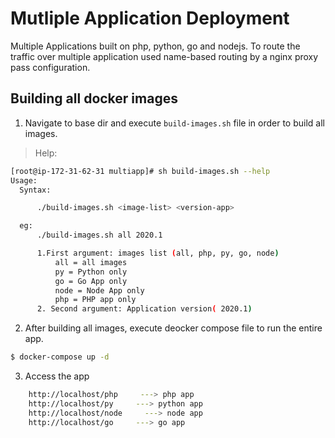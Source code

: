 # Mutliple Application Deployment </br>
  
Multiple Applications built on php, python, go and nodejs. To route the traffic over multiple application used name-based routing by a nginx proxy pass configuration.

## Building all docker images</br>

1. Navigate to base dir and execute `build-images.sh` file in order to build all images.
>  Help:
```bash
[root@ip-172-31-62-31 multiapp]# sh build-images.sh --help 
Usage:
  Syntax:

      ./build-images.sh <image-list> <version-app>

  eg:
      ./build-images.sh all 2020.1

      1.First argument: images list (all, php, py, go, node)
          all = all images
          py = Python only
          go = Go App only
          node = Node App only
          php = PHP app only
      2. Second argument: Application version( 2020.1)
```

2. After building all images, execute deocker compose file to run the entire app.

```bash
$ docker-compose up -d
```
3. Access the app

```bash
    http://localhost/php     ---> php app
    http://localhost/py     ---> python app
    http://localhost/node     ---> node app
    http://localhost/go     ---> go app
```
